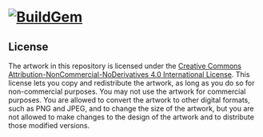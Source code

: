 
# [![BuildGem](https://cdn.rawgit.com/buildgem/logo/2.1.0/dist/png/buildgem-logo-240x60.png)](https://github.com/buildgem)

## License

The artwork in this repository is licensed under the [Creative Commons Attribution-NonCommercial-NoDerivatives 4.0 International License](https://creativecommons.org/licenses/by-nc-nd/4.0/). This license lets you copy and redistribute the artwork, as long as you do so for non-commercial purposes. You may not use the artwork for commercial purposes. You are allowed to convert the artwork to other digital formats, such as PNG and JPEG, and to change the size of the artwork, but you are not allowed to make changes to the design of the artwork and to distribute those modified versions.
